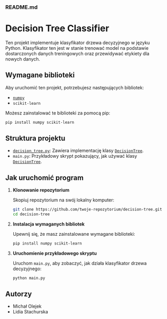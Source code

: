 ### README.md

# Decision Tree Classifier

Ten projekt implementuje klasyfikator drzewa decyzyjnego w języku Python. Klasyfikator ten jest w stanie trenować model na podstawie dostarczonych danych treningowych oraz przewidywać etykiety dla nowych danych.

## Wymagane biblioteki

Aby uruchomić ten projekt, potrzebujesz następujących bibliotek:

- [`numpy`](command:_github.copilot.openSymbolFromReferences?%5B%22%22%2C%5B%7B%22uri%22%3A%7B%22scheme%22%3A%22file%22%2C%22authority%22%3A%22%22%2C%22path%22%3A%22%2Fd%3A%2Fprog%2Fdecision_tree.py%22%2C%22query%22%3A%22%22%2C%22fragment%22%3A%22%22%7D%2C%22pos%22%3A%7B%22line%22%3A0%2C%22character%22%3A7%7D%7D%5D%2C%22dd80f73a-b6b5-41fb-a5af-1fcbe44863f9%22%5D "Go to definition")
- `scikit-learn`

Możesz zainstalować te biblioteki za pomocą pip:

```sh
pip install numpy scikit-learn
```

## Struktura projektu

- [`decision_tree.py`](command:_github.copilot.openRelativePath?%5B%7B%22scheme%22%3A%22file%22%2C%22authority%22%3A%22%22%2C%22path%22%3A%22%2Fd%3A%2Fprog%2Fdecision_tree.py%22%2C%22query%22%3A%22%22%2C%22fragment%22%3A%22%22%7D%2C%22dd80f73a-b6b5-41fb-a5af-1fcbe44863f9%22%5D "d:\prog\decision_tree.py"): Zawiera implementację klasy [`DecisionTree`](command:_github.copilot.openSymbolFromReferences?%5B%22%22%2C%5B%7B%22uri%22%3A%7B%22scheme%22%3A%22file%22%2C%22authority%22%3A%22%22%2C%22path%22%3A%22%2Fd%3A%2Fprog%2Fdecision_tree.py%22%2C%22query%22%3A%22%22%2C%22fragment%22%3A%22%22%7D%2C%22pos%22%3A%7B%22line%22%3A2%2C%22character%22%3A6%7D%7D%5D%2C%22dd80f73a-b6b5-41fb-a5af-1fcbe44863f9%22%5D "Go to definition").
- `main.py`: Przykładowy skrypt pokazujący, jak używać klasy [`DecisionTree`](command:_github.copilot.openSymbolFromReferences?%5B%22%22%2C%5B%7B%22uri%22%3A%7B%22scheme%22%3A%22file%22%2C%22authority%22%3A%22%22%2C%22path%22%3A%22%2Fd%3A%2Fprog%2Fdecision_tree.py%22%2C%22query%22%3A%22%22%2C%22fragment%22%3A%22%22%7D%2C%22pos%22%3A%7B%22line%22%3A2%2C%22character%22%3A6%7D%7D%5D%2C%22dd80f73a-b6b5-41fb-a5af-1fcbe44863f9%22%5D "Go to definition").

## Jak uruchomić program

1. **Klonowanie repozytorium**

   Skopiuj repozytorium na swój lokalny komputer:

   ```sh
   git clone https://github.com/twoje-repozytorium/decision-tree.git
   cd decision-tree
   ```

2. **Instalacja wymaganych bibliotek**

   Upewnij się, że masz zainstalowane wymagane biblioteki:

   ```sh
   pip install numpy scikit-learn
   ```

3. **Uruchomienie przykładowego skryptu**

   Uruchom `main.py`, aby zobaczyć, jak działa klasyfikator drzewa decyzyjnego:

   ```sh
   python main.py
   ```

## Autorzy

- Michał Olejek
- Lidia Stachurska
